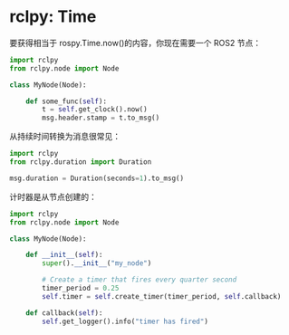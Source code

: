 # rclpy: Time

要获得相当于 rospy.Time.now()的内容，你现在需要一个 ROS2 节点：


```python
import rclpy
from rclpy.node import Node

class MyNode(Node):

    def some_func(self):
        t = self.get_clock().now()
        msg.header.stamp = t.to_msg()
```

从持续时间转换为消息很常见：


```python
import rclpy
from rclpy.duration import Duration

msg.duration = Duration(seconds=1).to_msg()
```

计时器是从节点创建的：


```python
import rclpy
from rclpy.node import Node

class MyNode(Node):

    def __init__(self):
        super().__init__("my_node")

        # Create a timer that fires every quarter second
        timer_period = 0.25
        self.timer = self.create_timer(timer_period, self.callback)

    def callback(self):
        self.get_logger().info("timer has fired")
```
